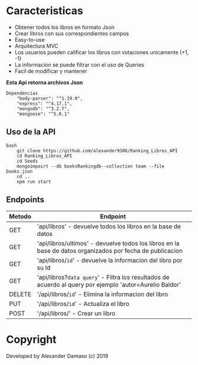 ﻿# Caracteristicas
 
 - Obtener todos los libros en formato Json
-  Crear libros con sus correspondientes campos
-  Easy-to-use
-  Arquitectura MVC  
-  Los usuarios pueden calificar los libros con votaciones unicamente (+1, -1)
-  La informacion se puede filtrar con el uso de Queries
-  Facil de modificar y mantener

**Esta Api retorna archivos Json** 
 
 
    Dependencias 
        "body-parser": "^1.19.0",
        "express": "^4.17.1",
        "mongodb": "^3.2.7",
        "mongoose": "^5.6.1"
 
 
 
 ## Uso de la API
 
    bash
        git clone https://github.com/alexander9306/Ranking_Libros_API
        cd Ranking_Libros_API
        cd Seeds
        mongoimpoirt --db booksRankingdb--collection team --file books.json
        cd ..
        npm run start
        

 
 ## Endpoints

| Metodo         | Endpoint            |
|--------------- |---------------------|
| GET            | 'api/libros' - devuelve todos los libros en la base de datos 
| GET            | 'api/libros/ultimos' - devuelve todos los libros en la base de datos organizados por fecha de publicacion
| GET            | 'api/libros/`id`' - devuelve la informacion del libro por su Id
| GET            | 'api/libros?`data query`' - Filtra los resultados de acuerdo al query por ejemplo 'autor=Aurelio Baldor'
| DELETE         | '/api/libros/`id`' - Elimina la informacion del libro
| PUT            | '/api/libros/`id`' - Actualiza el libro
| POST           | '/api/libros/' - Crear un libro
  


# Copyright
Developed by Alexander Damaso (c) 2019

